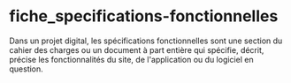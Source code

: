 # fiche_specifications-fonctionnelles
Dans un projet digital, les spécifications fonctionnelles sont une section du cahier des charges ou un document à part entière qui spécifie, décrit, précise les fonctionnalités du site, de l'application ou du logiciel en question. 
